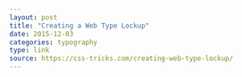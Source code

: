 ```yaml
---
layout: post
title: "Creating a Web Type Lockup"
date: 2015-12-03
categories: typography
type: link
source: https://css-tricks.com/creating-web-type-lockup/
---
```


